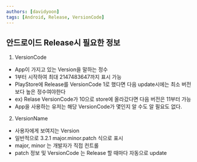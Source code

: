 ```yaml
---
authors: [davidyoon]
tags: [Android, Release, VersionCode]
---
```


## 안드로이드 Release시 필요한 정보

1. VersionCode

- App이 가지고 있는 Version을 말하는 정수
- 1부터 시작하여 최대 2147483647까지 표시 가능
- PlayStore에 Release를 VersionCode 1로 했다면 다음 update시에는 최소 버전보다 높은 정수여야한다
- ex) Relase VersionCode가 10으로 store에 올라갔다면 다음 버전은 11부터 가능
- App을 사용하는 유저는 해당 VersionCode가 몇인지 알 수도 알 필요도 없다.

2. VersionName

- 사용자에게 보여지는 Version
- 일반적으로 3.2.1 major.minor.patch 식으로 표시
- major, minor 는 개발자가 직접 컨트롤
- patch 정보 및 VersionCode 는 Release 할 때마다 자동으로 update
